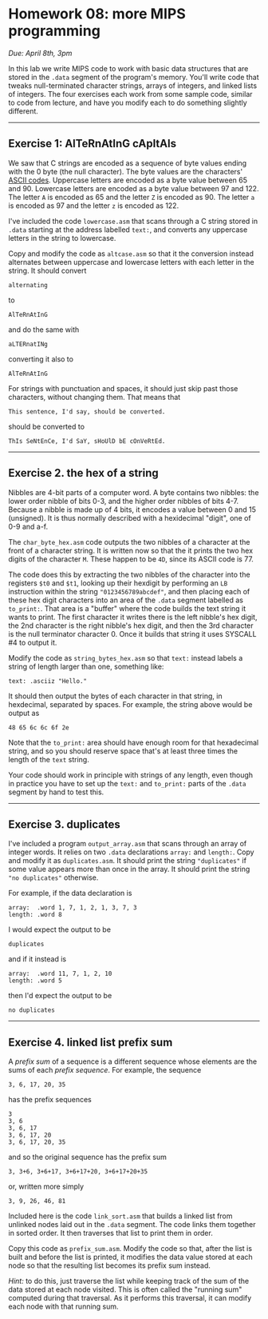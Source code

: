 # Homework 08: more MIPS programming 

*Due: April 8th, 3pm*

In this lab we write MIPS code to work with basic data structures that
are stored in the `.data` segment of the program's memory. You'll
write code that tweaks null-terminated character strings, arrays of
integers, and linked lists of integers. The four exercises each work
from some sample code, similar to code from lecture, and have you
modify each to do something slightly different.

---

Exercise 1: AlTeRnAtInG cApItAls
--------------------------------

We saw that C strings are encoded as a sequence of byte values ending
with the 0 byte (the null character). The byte values are the
characters' [ASCII codes](https://www.ascii-code.com). Uppercase
letters are encoded as a byte value between 65 and 90. Lowercase
letters are encoded as a byte value between 97 and 122. The letter `A`
is encoded as 65 and the letter `Z` is encoded as 90. The letter `a`
is encoded as 97 and the letter `z` is encoded as 122.

I've included the code `lowercase.asm` that scans through a C string stored
in `.data` starting at the address labelled `text:`, and converts any
uppercase letters in the string to lowercase.

Copy and modify the code as `altcase.asm` so that it the conversion
instead alternates between uppercase and lowercase letters with each
letter in the string.  It should convert

    alternating

to

    AlTeRnAtInG

and do the same with

    aLTERnatINg

converting it also to

    AlTeRnAtInG

For strings with punctuation and spaces, it should just skip past
those characters, without changing them. That means that

    This sentence, I'd say, should be converted.

should be converted to

    ThIs SeNtEnCe, I'd SaY, sHoUlD bE cOnVeRtEd.

---

Exercise 2. the hex of a string
-------------------------------

Nibbles are 4-bit parts of a computer word. A byte contains two
nibbles: the lower order nibble of bits 0-3, and the higher order
nibbles of bits 4-7.  Because a nibble is made up of 4 bits, it
encodes a value between 0 and 15 (unsigned). It is thus normally
described with a hexidecimal "digit", one of 0-9 and a-f.

The `char_byte_hex.asm` code outputs the two nibbles of a character at
the front of a character string. It is written now so that the
it prints the two hex digits of the character `M`. These happen to
be `4D`, since its ASCII code is 77.

The code does this by extracting the two nibbles of the character into
the registers `$t0` and `$t1`, looking up their hexdigit by performing
an `LB` instruction within the string `"0123456789abcdef"`, and then
placing each of these hex digit characters into an area of the `.data`
segment labelled as `to_print:`. That area is a "buffer" where the
code builds the text string it wants to print. The first character it
writes there is the left nibble's hex digit, the 2nd character is the
right nibble's hex digit, and then the 3rd character is the null
terminator character 0. Once it builds that string it uses SYSCALL #4
to output it.

Modify the code as `string_bytes_hex.asm` so that `text:` instead labels
a string of length larger than one, something like:

    text: .asciiz "Hello."

It should then output the bytes of each character in
that string, in hexdecimal, separated by spaces. For
example, the string above would be output as

    48 65 6c 6c 6f 2e

Note that the `to_print:` area should have enough room for that
hexadecimal string, and so you should reserve space that's at least
three times the length of the `text` string.

Your code should work in principle with strings of any length, even 
though in practice you have to set up the `text:` and `to_print:`
parts of the `.data` segment by hand to test this.

---

Exercise 3. duplicates
----------------------

I've included a program `output_array.asm` that scans through an array
of integer words. It relies on two `.data` declarations `array:` and
`length:`. Copy and modify it as `duplicates.asm`.  It should print the
string `"duplicates"` if some value appears more than once in the
array. It should print the string `"no duplicates"` otherwise.

For example, if the data declaration is

    array:  .word 1, 7, 1, 2, 1, 3, 7, 3
    length: .word 8

I would expect the output to be

    duplicates

and if it instead is
   
    array:  .word 11, 7, 1, 2, 10
    length: .word 5

then I'd expect the output to be

    no duplicates

---

Exercise 4. linked list prefix sum
----------------------------------

A *prefix sum* of a sequence is a different sequence whose elements
are the sums of each *prefix sequence*. For example, the sequence

    3, 6, 17, 20, 35

has the prefix sequences

    3
    3, 6
    3, 6, 17
    3, 6, 17, 20
    3, 6, 17, 20, 35

and so the original sequence has the prefix sum

    3, 3+6, 3+6+17, 3+6+17+20, 3+6+17+20+35

or, written more simply

    3, 9, 26, 46, 81

Included here is the code `link_sort.asm` that builds a linked list from
unlinked nodes laid out in the `.data` segment. The code links them
together in sorted order. It then traverses that list to print them in
order.

Copy this code as `prefix_sum.asm`. Modify the code so that, after the
list is built and before the list is printed, it modifies the data
value stored at each node so that the resulting list becomes its
prefix sum instead.

*Hint:* to do this, just traverse the list while keeping track of the
sum of the data stored at each node visited. This is often called the
"running sum" computed during that traversal. As it performs this
traversal, it can modify each node with that running sum.
